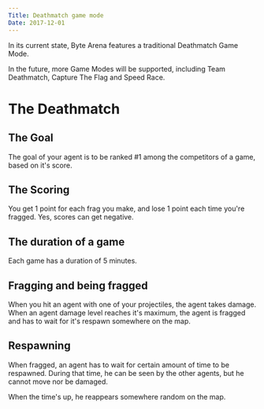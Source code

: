 ```yaml
---
Title: Deathmatch game mode
Date: 2017-12-01
---
```


In its current state, Byte Arena features a traditional Deathmatch Game Mode.

In the future, more Game Modes will be supported, including Team Deathmatch, Capture The Flag and Speed Race.

# The Deathmatch

## The Goal

The goal of your agent is to be ranked #1 among the competitors of a game, based on it's score.

## The Scoring

You get 1 point for each frag you make, and lose 1 point each time you're fragged. Yes, scores can get negative.

## The duration of a game

Each game has a duration of 5 minutes.

## Fragging and being fragged

When you hit an agent with one of your projectiles, the agent takes damage. When an agent damage level reaches it's maximum, the agent is fragged and has to wait for it's respawn somewhere on the map.

## Respawning

When fragged, an agent has to wait for certain amount of time to be respawned. During that time, he can be seen by the other agents, but he cannot move nor be damaged.

When the time's up, he reappears somewhere random on the map.
